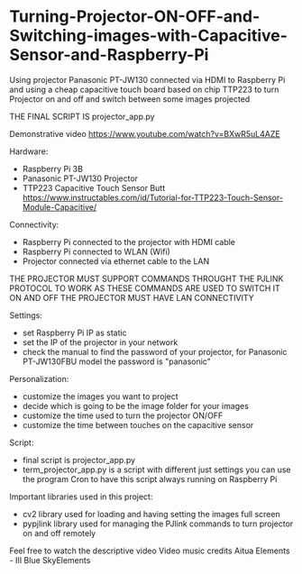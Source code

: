 # Turning-Projector-ON-OFF-and-Switching-images-with-Capacitive-Sensor-and-Raspberry-Pi
Using projector Panasonic PT-JW130 connected via HDMI to Raspberry Pi and using a cheap capacitive touch board based on chip TTP223 to turn Projector on and off and switch between some images projected

THE FINAL SCRIPT IS projector_app.py

Demonstrative video https://www.youtube.com/watch?v=BXwR5uL4AZE

Hardware:

- Raspberry Pi 3B
- Panasonic PT-JW130 Projector
- TTP223 Capacitive Touch Sensor Butt
https://www.instructables.com/id/Tutorial-for-TTP223-Touch-Sensor-Module-Capacitive/

Connectivity:

- Raspberry Pi connected to the projector with HDMI cable
- Raspberry Pi connected to WLAN (Wifi) 
- Projector connected via ethernet cable to the LAN 

THE PROJECTOR MUST SUPPORT COMMANDS THROUGHT THE PJLINK PROTOCOL TO WORK AS THESE COMMANDS ARE USED TO SWITCH IT ON AND OFF
THE PROJECTOR MUST HAVE LAN CONNECTIVITY

Settings:
- set Raspberry Pi IP as static
- set the IP of the projector in your network
- check the manual to find the password of your projector, for Panasonic PT-JW130FBU model the password is "panasonic"

Personalization:
- customize the images you want to project
- decide which is going to be the image folder for your images
- customize the time used to turn the projector ON/OFF
- customize the time between touches on the capacitive sensor

Script:
- final script is projector_app.py	
- term_projector_app.py is a script with different just settings 
you can use the program Cron to have this script always running on Raspberry Pi

Important libraries used in this project:
- cv2     library used for loading and having setting the images full screen
- pypjlink    library used for managing the PJlink commands to turn projector on and off remotely

Feel free to watch the descriptive video
Video music credits Aitua Elements - III Blue SkyElements
